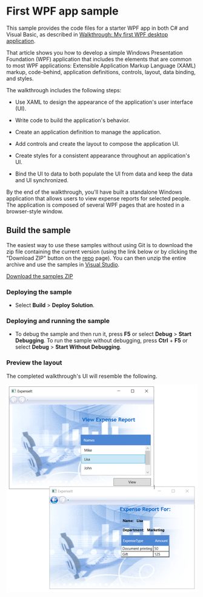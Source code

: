# First WPF app sample

This sample provides the code files for a starter WPF app in both C# and Visual Basic, as described in [Walkthrough: My first WPF desktop application](https://docs.microsoft.com/dotnet/framework/wpf/getting-started/walkthrough-my-first-wpf-desktop-application).

That article shows you how to develop a simple Windows Presentation Foundation (WPF) application that includes the elements that are common to most WPF applications: Extensible Application Markup Language (XAML) markup, code-behind, application definitions, controls, layout, data binding, and styles.

The walkthrough includes the following steps:

- Use XAML to design the appearance of the application's user interface (UI).

- Write code to build the application's behavior.

- Create an application definition to manage the application.

- Add controls and create the layout to compose the application UI.

- Create styles for a consistent appearance throughout an application's UI.

- Bind the UI to data to both populate the UI from data and keep the data and UI synchronized.

By the end of the walkthrough, you'll have built a standalone Windows application that allows users to view expense reports for selected people. The application is composed of several WPF pages that are hosted in a browser-style window.

## Build the sample

The easiest way to use these samples without using Git is to download the zip file containing the current version (using the link below or by clicking the "Download ZIP" button on the [repo](https://github.com/microsoft/WPF-Samples?tab=readme-ov-file) page). You can then unzip the entire archive and use the samples in [Visual Studio](https://www.visualstudio.com/wpf-vs).

[Download the samples ZIP](../../archive/main.zip)

### Deploying the sample

- Select **Build** > **Deploy Solution**. 

### Deploying and running the sample

- To debug the sample and then run it, press **F5** or select **Debug** > **Start Debugging**. To run the sample without debugging, press **Ctrl** + **F5** or select **Debug** > **Start Without Debugging**. 

### Preview the layout

The completed walkthrough's UI will resemble the following.

![First WPF app sample UI](Walkthrough-finished-UI-example.png)

